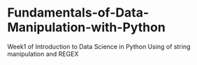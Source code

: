 # Fundamentals-of-Data-Manipulation-with-Python
Week1 of Introduction to Data Science in Python
Using of string manipulation and REGEX
